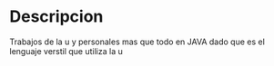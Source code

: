 # Descripcion
Trabajos de la u y personales mas que todo en JAVA
dado que es el lenguaje verstil que utiliza la u
